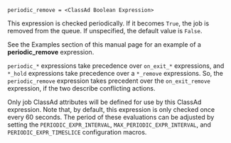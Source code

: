     periodic_remove = <ClassAd Boolean Expression>

This expression is checked periodically. If it becomes `True`, the job
is removed from the queue. If unspecified, the default value is `False`.

See the Examples section of this manual page for an example of a
**periodic_remove** expression.

`periodic_*` expressions take precedence over `on_exit_*` expressions,
and `*_hold` expressions take precedence over a `*_remove` expressions.
So, the `periodic_remove` expression takes precedent over the
`on_exit_remove` expression, if the two describe conflicting actions.

Only job ClassAd attributes will be defined for use by this ClassAd
expression. Note that, by default, this expression is only checked once
every 60 seconds. The period of these evaluations can be adjusted by
setting the `PERIODIC_EXPR_INTERVAL`, `MAX_PERIODIC_EXPR_INTERVAL`, and
`PERIODIC_EXPR_TIMESLICE` configuration macros.
